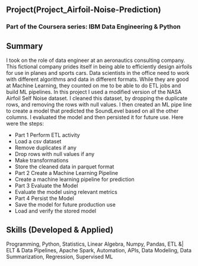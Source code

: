 ## Project(Project_Airfoil-Noise-Prediction)
### Part of the Coursera series: IBM Data Engineering & Python
    
## Summary
I took on the role of data engineer at an aeronautics consulting company. This fictional  company prides itself in being able to efficiently design airfoils for use in planes and sports cars. Data scientists in the office need to work with different algorithms and data in different formats. While they are good at Machine Learning, they counted on me to be able to do ETL jobs and build ML pipelines. In this project I used a modified version of the NASA Airfoil Self Noise dataset. I cleaned this dataset, by dropping the duplicate rows, and removing the rows with null values. I then created an ML pipe line to create a model that predicted the SoundLevel based on all the other columns. I evaluated the model and then persisted it for future use.  Here were the steps:
- Part 1 Perform ETL activity
 - Load a csv dataset
 - Remove duplicates if any
 - Drop rows with null values if any
 - Make transformations
 - Store the cleaned data in parquet format
- Part 2 Create a Machine Learning Pipeline
 - Create a machine learning pipeline for prediction
- Part 3 Evaluate the Model
 - Evaluate the model using relevant metrics
- Part 4 Persist the Model
 - Save the model for future production use
 - Load and verify the stored model

## Skills (Developed & Applied)
Programming, Python, Statistics, Linear Algebra, Numpy, Pandas, ETL &| ELT & Data Pipelines, Apache Spark, Automation, APIs, Data Modeling, Data Summarization, Regression, Supervised ML
    
